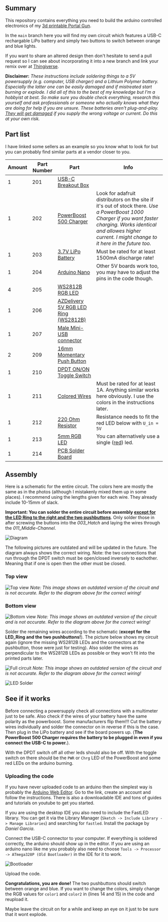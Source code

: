 ## Summary

This repository contains everything you need to build the arduino controlled electronics of my [3d printable Portal Gun](https://www.thingiverse.com/thing:6191828).

In the `main` branch here you will find my own circuit which features a USB-C rechargable LiPo battery and simply two buttons to switch between orange and blue lights. 

If you want to share an altered design then don't hesitate to send a pull request so I can see about incorporating it into a new branch and link your remix over at [Thingiverse](thingiverse.com).

**Disclaimer:** *These instructions include soldering things to a 5V powersupply (e.g. computer, USB charger) and a Lithium Polymer battery. Especially the latter one can be easily damaged and if mistreated start burning or explode. I did all of this to the best of my knowledge but I'm a hobbyist at best. So make sure you double check everything, research this yourself and ask professionals or someone who actually knows what they are doing for help if you are unsure. These batteries aren't plug-and-play. <ins>They will get damaged</ins> if you supply the wrong voltage or current. Do this at your own risk.*

## Part list
I have linked some sellers as an example so you know what to look for but you can probably find similar parts at a vendor closer to you.

| Amount | Part Number | Part | Info |
|---|---|---|---|
| 1 | 201 | [USB-C Breakout Box ](https://www.adafruit.com/product/4090) |  |
| 1 | 202 | [PowerBoost 500 Charger](https://www.adafruit.com/product/1944) | Look for adafruit distributors on the site if it's out of stock there. *Use a PowerBoost 1000 Charger if you want faster charging. Works identical and allowes higher current. I might change to it here in the future too.* |
| 1 | 203 | [3.7V LiPo Battery](https://www.adafruit.com/product/353) | Must be rated for at least 1500mA discharge rate! |
| 1 | 204 | [Arduino Nano](https://store.arduino.cc/products/arduino-nano) | Other 5V boards work too, you may have to adjust the pins in the code though. |
| 4 | 205 | [WS2812B RGB LED](https://www.amazon.de/dp/B088K8DVMQ) |  |
| 1 | 206 | [AZDelivery 5V RGB LED Ring (WS2812B)](https://www.amazon.de/dp/B07SPL2YC1) |  |
| 1 | 207 | [Male Mini-USB connector](https://www.amazon.de/dp/B00O9YN06E) |  |
| 2 | 209 | [16mm Momentary Push Button](https://amzn.eu/d/92y2J6f) |  |
| 1 | 210 | [DPDT ON/ON Toggle Switch](https://amzn.eu/d/6uNPagw) |  |
| 1 | 211 | [Colored Wires](https://amzn.eu/d/iaCihai) | Must be rated for at least 1A. Anything similar works here obviously. I use the colors in the instructions later. |
| 1 | 212 | [220 Ohm Resistor](https://amzn.eu/d/9aWYZNG) | Resistance needs to fit the red LED below with ``U_in = 5V`` |
| 1 | 213 | [5mm RGB LED](https://amzn.eu/d/5IawEnR) | You can alternatively use a single ([red](https://amzn.eu/d/4peTtBC)) led. |
| 1 | 214 | [PCB Solder Board](https://amzn.eu/d/1guBOHR) |  |

## Assembly
Here is a schematic for the entire circuit. The colors here are mostly the same as in the photos (although I mistakenly mixed them up in some places). I recommend using the lengths given for each wire. They already include 10-15mm of slack.

**Important: You can solder the entire circuit before assembly <ins>except for the LED Ring to the right and the two pushbuttons</ins>**. Only solder those in after screwing the buttons into the *003_Hatch* and laying the wires through the *011_Middle-Channel*.

![Diagram](https://github.com/EVARATE/Portal-Gun-OS/blob/main/images/Circuit%20Diagram.svg)

The following pictures are outdated and will be updated in the future. The diagram always shows the correct wiring. Note: the two connections that run through the DPDT switch must be open/closed inversely to eachother. Meaning that if one is open then the other must be closed.

### Top view

![Top view](https://github.com/EVARATE/Portal-Gun-OS/blob/main/images/PGV2_Circuit-1.jpg)
*Note: This image shows an outdated version of the circuit and is not accurate. Refer to the diagram above for the correct wiring!*

### Bottom view

![Bottom view](https://github.com/EVARATE/Portal-Gun-OS/blob/main/images/PGV2_Circuit-2.jpg)
*Note: This image shows an outdated version of the circuit and is not accurate. Refer to the diagram above for the correct wiring!*

Solder the remaining wires according to the schematic (**except for the LED_Ring and the two pushbuttons!**). The picture below shows my circuit again (ignore the missing WS2812B LEDs and the connectors at the pushbutton, those were just for testing). Also solder the wires as perpendicular to the WS2812B LEDs as possible or they won't fit into the printed parts later.

![Full circuit](https://github.com/EVARATE/Portal-Gun-OS/blob/main/images/PGV2_Circuit-3.jpg)
*Note: This image shows an outdated version of the circuit and is not accurate. Refer to the diagram above for the correct wiring!*

![LED Solder](https://github.com/EVARATE/Portal-Gun-OS/blob/main/images/PGV2_Circuit-4.jpg)


## See if it works
Before connecting a powersupply check all connections with a multimeter just to be safe. Also check if the wires of your battery have the same polarity as the powerboost. Some manufacturers flip them!!! Cut the battery wires individually and solder the connector on in reverse if this is the case.
Then plug in the LiPo battery and see if the board powers up. (**The PowerBoost 500 Charger requires the battery to be plugged in even if you connect the USB-C to power.**).

With the DPDT switch off all other leds should also be off. With the toggle switch on there should be the ``PWR`` or ``Chrg`` LED of the PowerBoost and some red LEDs on the arduino burning.

### Uploading the code
If you have never uploaded code to an arduino then the simplest way is probably the [Arduino Web Editor](https://create.arduino.cc/editor). Go to the link, create an account and follow the instructions. There is also a downloadable IDE and tons of guides and tutorials on youtube to get you started.

If you are using the desktop IDE you also need to include the FastLED library. You can get it via the Library Manager (``Sketch -> Include Library -> Manage Libraries``) and searching for ``fastled``. Install the package by *Daniel Garcia*.

Connect the USB-C connector to your computer. If everything is soldered correctly, the arduino should show up in the editor. If you are using an arduino nano like me you probably also need to choose ``Tools -> Processor -> ATmega328P (Old Bootloader)`` in the IDE for it to work.

![Bootloader](https://github.com/EVARATE/Portal-Gun-OS/blob/main/images/PGV2_IDE_OldBootloader.png)

Upload the code.

**Congratulations, you are done!** The two pushbuttons should switch between orange and blue. If you want to change the colors, simply change the RGB values for ``color1`` and ``color2`` in (lines 14 and 15) in the code and reupload it.

Maybe leave the circuit on for a while and keep an eye on it just to be sure that it wont explode.
